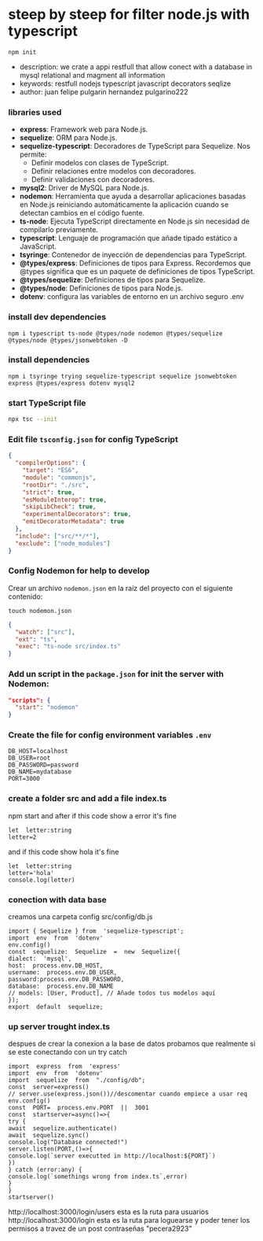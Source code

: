 # steep by steep for filter node.js with typescript

    npm init
    

 - description: we crate a appi restfull that allow conect with a database in mysql relational and magment all information
 - keywords: restfull nodejs typescript javascript decorators seqlize
 - author: juan felipe pulgarin hernandez pulgarino222
### libraries used
 -    **express**: Framework web para Node.js.
-   **sequelize**: ORM para Node.js.
-   **sequelize-typescript**: Decoradores de TypeScript para Sequelize. Nos permite:
    -   Definir modelos con clases de TypeScript.
    -   Definir relaciones entre modelos con decoradores.
    -   Definir validaciones con decoradores.
-   **mysql2**: Driver de MySQL para Node.js.
-   **nodemon**: Herramienta que ayuda a desarrollar aplicaciones basadas en Node.js reiniciando automáticamente la aplicación cuando se detectan cambios en el código fuente.
-   **ts-node**: Ejecuta TypeScript directamente en Node.js sin necesidad de compilarlo previamente.
-   **typescript**: Lenguaje de programación que añade tipado estático a JavaScript.
-   **tsyringe**: Contenedor de inyección de dependencias para TypeScript.
-   **@types/express**: Definiciones de tipos para Express. Recordemos que @types significa que es un paquete de definiciones de tipos TypeScript.
-   **@types/sequelize**: Definiciones de tipos para Sequelize.
-   **@types/node**: Definiciones de tipos para Node.js.
-   **dotenv**: configura las variables de entorno en un archivo seguro .env

### install dev dependencies

    npm i typescript ts-node @types/node nodemon @types/sequelize @types/node @types/jsonwebtoken -D

### install  dependencies

    npm i tsyringe trying sequelize-typescript sequelize jsonwebtoken express @types/express dotenv mysql2


### start TypeScript file
```bash
npx tsc --init
```
### Edit file `tsconfig.json` for config TypeScript
```json
{
  "compilerOptions": {
    "target": "ES6",
    "module": "commonjs",
    "rootDir": "./src",
    "strict": true,
    "esModuleInterop": true,
    "skipLibCheck": true,
    "experimentalDecorators": true,
    "emitDecoratorMetadata": true
  },
  "include": ["src/**/*"],
  "exclude": ["node_modules"]
}
```

### Config Nodemon for help to develop
Crear un archivo `nodemon.json` en la raíz del proyecto con el siguiente contenido:

    touch nodemon.json

```json
{
  "watch": ["src"],
  "ext": "ts",
  "exec": "ts-node src/index.ts"
}
```
### Add un script in the `package.json` for init the server with Nodemon:
```json
"scripts": {
  "start": "nodemon"
}
```

### Create the file for config environment variables `.env`
```dotenv
DB_HOST=localhost
DB_USER=root
DB_PASSWORD=password
DB_NAME=mydatabase
PORT=3000
```
### create a folder src and add a file index.ts
npm start and after if this code show a error it's fine 

    let  letter:string
    letter=2
and if this code show hola it's fine

    let  letter:string
    letter='hola'
    console.log(letter)

### conection with data base
creamos una carpeta config src/config/db.js

    import { Sequelize } from  'sequelize-typescript';
    import  env  from  'dotenv'
    env.config()
    const  sequelize:  Sequelize  =  new  Sequelize({
    dialect:  'mysql',
    host:  process.env.DB_HOST,
    username:  process.env.DB_USER,
    password:process.env.DB_PASSWORD,
    database:  process.env.DB_NAME
    // models: [User, Product], // Añade todos tus modelos aquí
    });
    export  default  sequelize;


### up server trought  index.ts
despues de crear la conexion a la base de datos probamos que realmente si se este conectando con un try catch 

    import  express  from  'express'
    import  env  from  'dotenv'
    import  sequelize  from  "./config/db";
    const  server=express()
    // server.use(express.json())//descomentar cuando empiece a usar req
    env.config()
    const  PORT=  process.env.PORT  ||  3001
    const  startserver=async()=>{
    try {
    await  sequelize.authenticate()
    await  sequelize.sync()
    console.log("Database connected!")
    server.listen(PORT,()=>{
    console.log(`server executted in http://localhost:${PORT}`)
    })
    } catch (error:any) {
    console.log(`somethings wrong from index.ts`,error)
    }
    }
    startserver()
    
    
http://localhost:3000/login/users    esta es la ruta para usuarios
http://localhost:3000/login  esta es la ruta para loguearse y poder tener los permisos a travez de un post contraseñas "pecera2923"